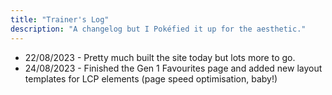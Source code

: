 ```yaml
---
title: "Trainer's Log"
description: "A changelog but I Pokéfied it up for the aesthetic."
---
```


* 22/08/2023 - Pretty much built the site today but lots more to go.
* 24/08/2023 - Finished the Gen 1 Favourites page and added new layout templates for LCP elements (page speed optimisation, baby!)
